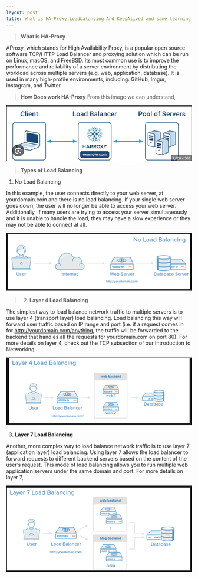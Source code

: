```yaml
---
layout: post
title: What is HA-Proxy,Loadbalancing And KeepAlived and same learning topics,
---
```


> **What is HA-Proxy**

 AProxy, which stands for High Availability Proxy, is a popular open source software TCP/HTTP Load Balancer and proxying solution which can be run on Linux, macOS, and FreeBSD. Its most common use is to improve the performance and reliability of a server environment by distributing the workload across multiple servers (e.g. web, application, database). It is used in many high-profile environments, including: GitHub, Imgur, Instagram, and Twitter.

> **How Does work HA-Proxy**
From this image we can understand,

![Image](../images/HAProxy.png)

> **Types of Load Balancing**

1. No Load Balancing

 In this example, the user connects directly to your web server, at yourdomain.com and there is no load balancing. If your single web server goes down, the user will no longer be able to access your web server. Additionally, if many users are trying to access your server simultaneously and it is unable to handle the load, they may have a slow experience or they may not be able to connect at all.​

![From this image we can understand](../images/No%20load%20blnce.png)


> 2. **Layer 4 Load Balancing**

 The simplest way to load balance network traffic to multiple servers is to use layer 4 (transport layer) load balancing. Load balancing this way will forward user traffic based on IP range and port (i.e. if a request comes in for http://yourdomain.com/anything, the traffic will be forwarded to the backend that handles all the requests for yourdomain.com on port 80). For more details on layer 4, check out the TCP subsection of our Introduction to Networking .


![We can understand from this image](../images/4%20layer.png)

3. **Layer 7 Load Balancing**

  Another, more complex way to load balance network traffic is to use layer 7 (application layer) load balancing. Using layer 7 allows the load balancer to forward requests to different backend servers based on the content of the user’s request. This mode of load balancing allows you to run multiple web application servers under the same domain and port. For more details on layer 7,

![We can understand from this image](../images/7%20layer.png)